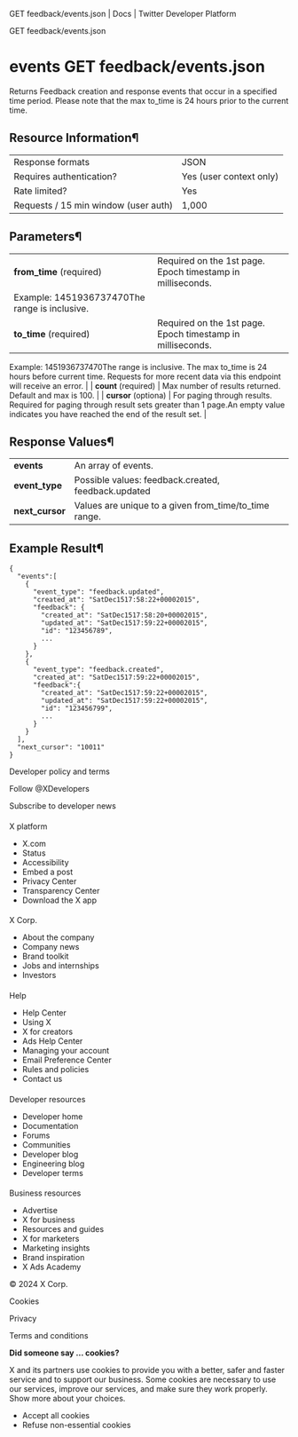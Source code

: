 
GET feedback/events.json | Docs | Twitter Developer Platform 

GET feedback/events.json

events
GET feedback/events.json
========================

Returns Feedback creation and response events that occur in a
specified time period. Please note that the max to\_time is 24 hours
prior to the current time.

Resource Information¶
---------------------

|  |  |
| --- | --- |
| Response formats | JSON |
| Requires authentication? | Yes (user context only) |
| Rate limited? | Yes |
| Requests / 15 min window (user auth) | 1,000 |

Parameters¶
-----------

|  |  |
| --- | --- |
| **from\_time** (required) | Required on the 1st page. Epoch timestamp in milliseconds.
Example: 1451936737470The range is inclusive. |
| **to\_time** (required) | Required on the 1st page. Epoch timestamp in milliseconds.
Example: 1451936737470The range is inclusive. The max to\_time is
24 hours before current time. Requests for more recent data via this
endpoint will receive an error. |
| **count** (required) | Max number of results returned. Default and max is 100. |
| **cursor** (optiona) | For paging through results. Required for paging through
result sets greater than 1
page.An empty value
indicates you have reached the end of the result set. |

Response Values¶
----------------

|  |  |
| --- | --- |
| **events** | An array of events. |
| **event\_type** | Possible values: feedback.created, feedback.updated |
| **next\_cursor** | Values are unique to a given from\_time/to\_time range. |

Example Result¶
---------------

```
{
  "events":[
    {
      "event_type": "feedback.updated",
      "created_at": "SatDec1517:58:22+00002015",
      "feedback": {
        "created_at": "SatDec1517:58:20+00002015",
        "updated_at": "SatDec1517:59:22+00002015",
        "id": "123456789",
        ...
      }
    },
    {
      "event_type": "feedback.created",
      "created_at": "SatDec1517:59:22+00002015",
      "feedback":{
        "created_at": "SatDec1517:59:22+00002015",
        "updated_at": "SatDec1517:59:22+00002015",
        "id": "123456799",
        ...
      }
    }
  ],
  "next_cursor": "10011"
}
```

Developer policy and terms

Follow @XDevelopers

Subscribe to developer news

#### 
 X platform

* X.com
* Status
* Accessibility
* Embed a post
* Privacy Center
* Transparency Center
* Download the X app

#### 
 X Corp.

* About the company
* Company news
* Brand toolkit
* Jobs and internships
* Investors

#### 
 Help

* Help Center
* Using X
* X for creators
* Ads Help Center
* Managing your account
* Email Preference Center
* Rules and policies
* Contact us

#### 
 Developer resources

* Developer home
* Documentation
* Forums
* Communities
* Developer blog
* Engineering blog
* Developer terms

#### 
 Business resources

* Advertise
* X for business
* Resources and guides
* X for marketers
* Marketing insights
* Brand inspiration
* X Ads Academy

 © 2024 X Corp.

Cookies

Privacy

Terms and conditions

**Did someone say … cookies?**  

 X and its partners use cookies to provide you with a better, safer and
 faster service and to support our business. Some cookies are necessary to use
 our services, improve our services, and make sure they work properly.
 Show more about your choices.

* Accept all cookies
* Refuse non-essential cookies